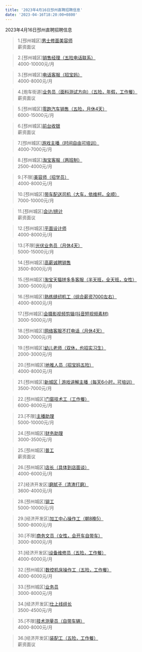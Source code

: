 ```yaml
---
title: '2023年4月16日邳州直聘招聘信息'
date: '2023-04-16T18:20:00+0800'
---
```

2023年4月16日邳州直聘招聘信息
<!--more-->
>1.[邳州城区][男士修面美容师](https://www.pizhouzhipin.com/job/27900)<br>
>薪资面议

>2.[邳州城区][销售经理（五险电话联系）](https://www.pizhouzhipin.com/job/16194)<br>
>4000-10000元/月

>3.[邳州城区][电话客服（招宝妈）](https://www.pizhouzhipin.com/job/26027)<br>
>4000-8000元/月

>4.[炮车街道][业务员（面料测试方向）（五险，年假，工作餐）](https://www.pizhouzhipin.com/job/11626)<br>
>薪资面议

>5.[邳州城区][零跑汽车销售（五险，月休4天）](https://www.pizhouzhipin.com/job/27135)<br>
>6000-15000元/月

>6.[邳州城区][前台收银](https://www.pizhouzhipin.com/job/25414)<br>
>薪资面议

>7.[邳州城区][游戏主播（时间自由可培训）](https://www.pizhouzhipin.com/job/27727)<br>
>4000-7000元/月

>8.[邳州城区][淘宝客服（两班制）](https://www.pizhouzhipin.com/job/26020)<br>
>2500-4000元/月

>9.[不限][美容师（招学员）](https://www.pizhouzhipin.com/job/21532)<br>
>4000-8000元/月

>10.[邳州城区][带车配送司机（大车，依维柯，全顺）](https://www.pizhouzhipin.com/job/17857)<br>
>7000-10000元/月

>11.[邳州城区][会计/统计](https://www.pizhouzhipin.com/job/26426)<br>
>薪资面议

>12.[邳州城区][平面设计师](https://www.pizhouzhipin.com/job/437)<br>
>4000-8000元/月

>13.[不限][光伏业务员（月休4天）](https://www.pizhouzhipin.com/job/24556)<br>
>5000-15000元/月

>14.[邳州城区][高薪诚聘销售](https://www.pizhouzhipin.com/job/26584)<br>
>3500-8000元/月

>15.[邳州城区][淘宝天猫拼多多客服（半天班，全天班，女性）](https://www.pizhouzhipin.com/job/26064)<br>
>3000-5000元/月

>16.[邳州城区][熟练缝纫机工（综合薪资7000左右）](https://www.pizhouzhipin.com/job/13685)<br>
>4000-8000元/月

>17.[邳州城区][会摄影视频剪辑(抖音短视频素材)](https://www.pizhouzhipin.com/job/20527)<br>
>3000-5000元/月

>18.[邳州城区][网络客服不打电话（月休4天）](https://www.pizhouzhipin.com/job/24732)<br>
>3000-7000元/月

>19.[邳州城区][幼儿老师（双休，也招实习生）](https://www.pizhouzhipin.com/job/27905)<br>
>2000-3000元/月

>20.[邳州城区][地推人员（招宝妈五险）](https://www.pizhouzhipin.com/job/26444)<br>
>4000-8000元/月

>21.[邳州城区][新城区 | 游戏讲解主播（每天6小时，可培训）](https://www.pizhouzhipin.com/job/26639)<br>
>3500-7000元/月

>22.[邳州城区][门窗技术工（工作餐）](https://www.pizhouzhipin.com/job/18821)<br>
>6000-8000元/月

>23.[不限][主播助理](https://www.pizhouzhipin.com/job/27909)<br>
>5000-10000元/月

>24.[邳州城区][财务助理](https://www.pizhouzhipin.com/job/25799)<br>
>3000-3500元/月

>25.[邳州城区][普工](https://www.pizhouzhipin.com/job/27938)<br>
>薪资面议

>26.[邳州城区][店长（具体到店面谈）](https://www.pizhouzhipin.com/job/27198)<br>
>4000-6000元/月

>27.[经济开发区][磨腻子（清渣打磨）](https://www.pizhouzhipin.com/job/26197)<br>
>3600-4000元/月

>28.[邳州城区][铆工](https://www.pizhouzhipin.com/job/18569)<br>
>5000-10000元/月

>29.[经济开发区][加工中心操作工（朝8晚5）](https://www.pizhouzhipin.com/job/27415)<br>
>5000-8000元/月

>30.[不限][商务文员（女性，会开车自带车）](https://www.pizhouzhipin.com/job/25000)<br>
>3000-8000元/月

>31.[经济开发区][设备维修员（五险，工作餐）](https://www.pizhouzhipin.com/job/26485)<br>
>4000-6000元/月

>32.[邳州城区][数控机床操作工（五险，工作餐）](https://www.pizhouzhipin.com/job/27221)<br>
>4000-6000元/月

>33.[邳州城区][业务员](https://www.pizhouzhipin.com/job/27928)<br>
>3000-8000元/月

>34.[经济开发区][仕上线组长](https://www.pizhouzhipin.com/job/27899)<br>
>3500-4500元/月

>35.[不限][技术测量员（自带车辆）](https://www.pizhouzhipin.com/job/25001)<br>
>4000-8000元/月

>36.[经济开发区][装配工（五险，工作餐）](https://www.pizhouzhipin.com/job/27629)<br>
>薪资面议

